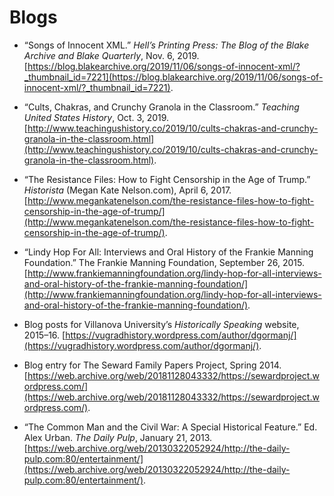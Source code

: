 # Blogs

*	“Songs of Innocent XML.” *Hell’s Printing Press: The Blog of the Blake Archive and Blake Quarterly*, Nov. 6, 2019. [https://blog.blakearchive.org/2019/11/06/songs-of-innocent-xml/?_thumbnail_id=7221](https://blog.blakearchive.org/2019/11/06/songs-of-innocent-xml/?_thumbnail_id=7221).

*	“Cults, Chakras, and Crunchy Granola in the Classroom.” *Teaching United States History*, Oct. 3, 2019. [http://www.teachingushistory.co/2019/10/cults-chakras-and-crunchy-granola-in-the-classroom.html](http://www.teachingushistory.co/2019/10/cults-chakras-and-crunchy-granola-in-the-classroom.html). 

*	“The Resistance Files: How to Fight Censorship in the Age of Trump.” *Historista* (Megan Kate Nelson.com), April 6, 2017. [http://www.megankatenelson.com/the-resistance-files-how-to-fight-censorship-in-the-age-of-trump/](http://www.megankatenelson.com/the-resistance-files-how-to-fight-censorship-in-the-age-of-trump/).

*	“Lindy Hop For All: Interviews and Oral History of the Frankie Manning Foundation.” The Frankie Manning Foundation, September 26, 2015. [http://www.frankiemanningfoundation.org/lindy-hop-for-all-interviews-and-oral-history-of-the-frankie-manning-foundation/](http://www.frankiemanningfoundation.org/lindy-hop-for-all-interviews-and-oral-history-of-the-frankie-manning-foundation/).

*	Blog posts for Villanova University’s *Historically Speaking* website, 2015–16. [https://vugradhistory.wordpress.com/author/dgormanj/](https://vugradhistory.wordpress.com/author/dgormanj/).

*	Blog entry for The Seward Family Papers Project, Spring 2014. [https://web.archive.org/web/20181128043332/https://sewardproject.wordpress.com/](https://web.archive.org/web/20181128043332/https://sewardproject.wordpress.com/).

* “The Common Man and the Civil War: A Special Historical Feature.” Ed. Alex Urban. *The Daily Pulp*, January 21, 2013. [https://web.archive.org/web/20130322052924/http://the-daily-pulp.com:80/entertainment/](https://web.archive.org/web/20130322052924/http://the-daily-pulp.com:80/entertainment/).
